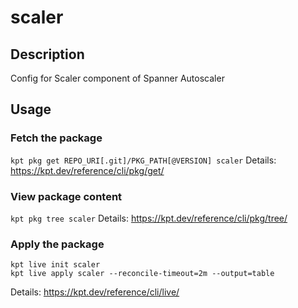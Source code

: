 # scaler

## Description
Config for Scaler component of Spanner Autoscaler

## Usage

### Fetch the package
`kpt pkg get REPO_URI[.git]/PKG_PATH[@VERSION] scaler`
Details: https://kpt.dev/reference/cli/pkg/get/

### View package content
`kpt pkg tree scaler`
Details: https://kpt.dev/reference/cli/pkg/tree/

### Apply the package
```
kpt live init scaler
kpt live apply scaler --reconcile-timeout=2m --output=table
```
Details: https://kpt.dev/reference/cli/live/

